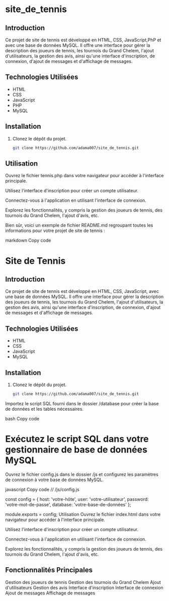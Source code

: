 # site_de_tennis

## Introduction

Ce projet de site de tennis est développé en HTML, CSS, JavaScript,PhP et avec une base de données MySQL. Il offre une interface pour gérer la description des joueurs de tennis, les tournois du Grand Chelem, l'ajout d'utilisateurs, la gestion des avis, ainsi qu'une interface d'inscription, de connexion, d'ajout de messages et d'affichage de messages.

## Technologies Utilisées

- HTML
- CSS
- JavaScript
- PHP
- MySQL

## Installation

1. Clonez le dépôt du projet.
   ```bash
   git clone https://github.com/adama007/site_de_tennis.git

## Utilisation

Ouvrez le fichier tennis.php dans votre navigateur pour accéder à l'interface principale.

Utilisez l'interface d'inscription pour créer un compte utilisateur.

Connectez-vous à l'application en utilisant l'interface de connexion.

Explorez les fonctionnalités, y compris la gestion des joueurs de tennis, des tournois du Grand Chelem, l'ajout d'avis, etc.



Bien sûr, voici un exemple de fichier README.md regroupant toutes les informations pour votre projet de site de tennis :

markdown
Copy code
# Site de Tennis

## Introduction

Ce projet de site de tennis est développé en HTML, CSS, JavaScript, avec une base de données MySQL. Il offre une interface pour gérer la description des joueurs de tennis, les tournois du Grand Chelem, l'ajout d'utilisateurs, la gestion des avis, ainsi qu'une interface d'inscription, de connexion, d'ajout de messages et d'affichage de messages.

## Technologies Utilisées

- HTML
- CSS
- JavaScript
- MySQL

## Installation

1. Clonez le dépôt du projet.
   ```bash
   git clone https://github.com/adama007/site_de_tennis.git
Importez le script SQL fourni dans le dossier /database pour créer la base de données et les tables nécessaires.

bash
Copy code
# Exécutez le script SQL dans votre gestionnaire de base de données MySQL
Ouvrez le fichier config.js dans le dossier /js et configurez les paramètres de connexion à votre base de données MySQL.

javascript
Copy code
// /js/config.js

const config = {
  host: 'votre-hôte',
  user: 'votre-utilisateur',
  password: 'votre-mot-de-passe',
  database: 'votre-base-de-données'
};

module.exports = config;
Utilisation
Ouvrez le fichier index.html dans votre navigateur pour accéder à l'interface principale.

Utilisez l'interface d'inscription pour créer un compte utilisateur.

Connectez-vous à l'application en utilisant l'interface de connexion.

Explorez les fonctionnalités, y compris la gestion des joueurs de tennis, des tournois du Grand Chelem, l'ajout d'avis, etc.

## Fonctionnalités Principales

Gestion des joueurs de tennis
Gestion des tournois du Grand Chelem
Ajout d'utilisateurs
Gestion des avis
Interface d'inscription
Interface de connexion
Ajout de messages
Affichage de messages
